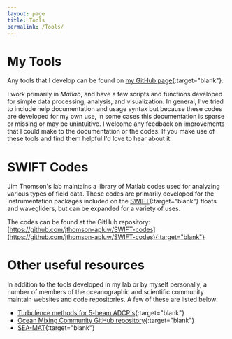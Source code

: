 ```yaml
---
layout: page
title: Tools
permalink: /Tools/
---
```


# My Tools
Any tools that I develop can be found on [my GitHub page](https://github.com/sdbrenner){:target="blank"}.

I work primarily in *Matlab*, and have a few scripts and functions developed for simple data processing, analysis, and visualization.  In general, I've tried to include help documentation and usage syntax but because these codes are developed for my own use, in some cases this documentation is sparse or missing or may be unintuitive.
I welcome any feedback on improvements that I could make to the documentation or the codes. If you make use of these tools and find them helpful I'd love to hear about it.


# SWIFT Codes
Jim Thomson's lab maintains a library of Matlab codes used for analyzing various types of field data. These codes are primarily developed for the instrumentation packages included on the [SWIFT](http://www.apl.washington.edu/swift){:target="blank"} floats and wavegliders, but can be expanded for a variety of uses.

The codes can be found at the GitHub repository:
[https://github.com/jthomson-apluw/SWIFT-codes](https://github.com/jthomson-apluw/SWIFT-codes){:target="blank"}

# Other useful resources
In addition to the tools developed in my lab or by myself personally, a number of members of the oceanographic and scientific community maintain websites and code repositories.  A few of these are listed below:

* [Turbulence methods for 5-beam ADCP's](https://github.com/mguerrap/5Beam-Turbulence-Methods){:target="blank"}
* [Ocean Mixing Community GitHub repository](https://github.com/OceanMixingCommunity){:target="blank"}
* [SEA-MAT](https://sea-mat.github.io/sea-mat/){:target="blank"}
